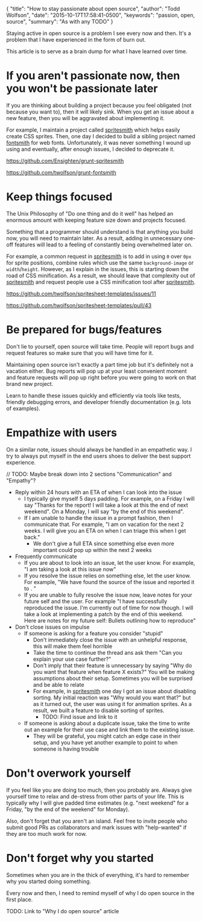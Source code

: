 {
  "title": "How to stay passionate about open source",
  "author": "Todd Wolfson",
  "date": "2015-10-17T17:58:41-0500",
  "keywords": "passion, open, source",
  "summary": "As with any TODO"
}

Staying active in open source is a problem I see every now and then. It's a problem that I have experienced in the form of burn out.

This article is to serve as a brain dump for what I have learned over time.

# If you aren't passionate now, then you won't be passionate later
If you are thinking about building a project because you feel obligated (not because you want to), then it will likely sink. When you get an issue about a new feature, then you will be aggravated about implementing it.

For example, I maintain a project called [spritesmith][] which helps easily create CSS sprites. Then, one day I decided to build a sibling project named [fontsmith][] for web fonts. Unfortunately, it was never something I wound up using and eventually, after enough issues, I decided to deprecate it.

https://github.com/Ensighten/grunt-spritesmith

https://github.com/twolfson/grunt-fontsmith

[spritesmith]: https://github.com/Ensighten/grunt-spritesmith
[fontsmith]: https://github.com/twolfson/grunt-fontsmith

# Keep things focused
The Unix Philosophy of "Do one thing and do it well" has helped an enormous amount with keeping feature size down and projects focused.

Something that a programmer should understand is that anything you build now, you will need to maintain later. As a result, adding in unnecessary one-off features will lead to a feeling of constantly being overwhelmed later on.

For example, a common request in [spritesmith][] is to add in using `0` over `0px` for sprite positions, combine rules which use the same `background-image` or `width`/`height`. However, as I explain in the issues, this is starting down the road of CSS minification. As a result, we should leave that complexity out of [spritesmith][] and request people use a CSS minification tool after [spritesmith][].

https://github.com/twolfson/spritesheet-templates/issues/11

https://github.com/twolfson/spritesheet-templates/pull/43

# Be prepared for bugs/features
Don't lie to yourself, open source will take time. People will report bugs and request features so make sure that you will have time for it.

Maintaining open source isn't exactly a part time job but it's definitely not a vacation either. Bug reports will pop up at your least convenient moment and feature requests will pop up right before you were going to work on that brand new project.

Learn to handle these issues quickly and efficiently via tools like tests, friendly debugging errors, and developer friendly documentation (e.g. lots of examples).

# Empathize with users
On a similar note, issues should always be handled in an empathetic way. I try to always put myself in the end users shoes to deliver the best support experience.

// TODO: Maybe break down into 2 sections "Communication" and "Empathy"?

- Reply within 24 hours with an ETA of when I can look into the issue
    - I typically give myself 5 days padding. For example, on a Friday I will say "Thanks for the report! I will take a look at this the end of next weekend". On a Monday, I will say "by the end of this weekend".
    - If I am unable to handle the issue in a prompt fashion, then I communicate that. For example, "I am on vacation for the next 2 weeks. I will give you an ETA on when I can triage this when I get back."
        - We don't give a full ETA since something else even more important could pop up within the next 2 weeks
- Frequently communicate
    - If you are about to look into an issue, let the user know. For example, "I am taking a look at this issue now"
    - If you resolve the issue relies on something else, let the user know. For example, "We have found the source of the issue and reported it to <Link to repository>. <Link to issue>"
    - If you are unable to fully resolve the issue now, leave notes for your future self and the user. For example "I have successfully reproduced the issue. I'm currently out of time for now though. I will take a look at implementing a patch by the end of this weekend. Here are notes for my future self: Bullets outlining how to reproduce"
- Don't close issues on impulse
    - If someone is asking for a feature you consider "stupid"
        - Don't immediately close the issue with an unhelpful response, this will make them feel horrible
        - Take the time to continue the thread ans ask them "Can you explain your use case further?"
        - Don't imply that their feature is unnecessary by saying "Why do you want that feature when feature X exists?" You will be making assumptions about their setup. Sometimes you will be surprised and be able to relate
        - For example, in [spritesmith][] one day I got an issue about disabling sorting. My initial reaction was "Why would you want that?" but as it turned out, the user was using it for animation sprites. As a result, we built a feature to disable sorting of sprites.
            - TODO: Find issue and link to it
    - If someone is asking about a duplicate issue, take the time to write out an example for their use case and link them to the existing issue.
        - They will be grateful, you might catch an edge case in their setup, and you have yet another example to point to when someone is having trouble

# Don't overwork yourself
If you feel like you are doing too much, then you probably are. Always give yourself time to relax and de-stress from other parts of your life. This is typically why I will give padded time estimates (e.g. "next weekend" for a Friday, "by the end of the weekend" for Monday).

Also, don't forget that you aren't an island. Feel free to invite people who submit good PRs as collaborators and mark issues with "help-wanted" if they are too much work for now.

# Don't forget why you started
Sometimes when you are in the thick of everything, it's hard to remember why you started doing something.

Every now and then, I need to remind myself of why I do open source in the first place.

TODO: Link to "Why I do open source" article
